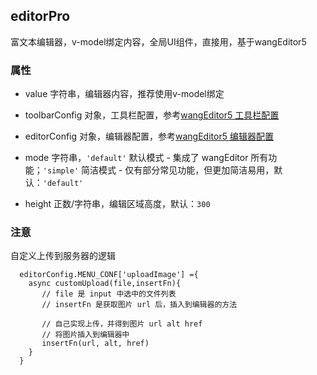 ## editorPro
富文本编辑器，v-model绑定内容，全局UI组件，直接用，基于wangEditor5

### 属性
* value 字符串，编辑器内容，推荐使用v-model绑定

* toolbarConfig 对象，工具栏配置，参考[wangEditor5 工具栏配置](https://www.wangeditor.com/v5/toolbar-config.html) 

* editorConfig 对象，编辑器配置，参考[wangEditor5 编辑器配置](https://www.wangeditor.com/v5/editor-config.html) 

* mode 字符串，`'default'` 默认模式 - 集成了 wangEditor 所有功能；`'simple'` 简洁模式 - 仅有部分常见功能，但更加简洁易用，默认：`'default'`

* height 正数/字符串，编辑区域高度，默认：`300`

### 注意
自定义上传到服务器的逻辑
```
  editorConfig.MENU_CONF['uploadImage'] ={
    async customUpload(file,insertFn){
       // file 是 input 中选中的文件列表
       // insertFn 是获取图片 url 后，插入到编辑器的方法

       // 自己实现上传，并得到图片 url alt href
       // 将图片插入到编辑器中
       insertFn(url, alt, href)
    }
  }
```
